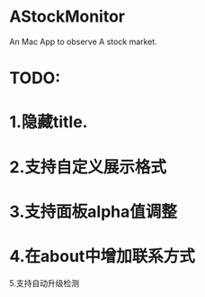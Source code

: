 # AStockMonitor
An Mac App to observe A stock market.

TODO:
====
1.隐藏title.
====
2.支持自定义展示格式
====
3.支持面板alpha值调整
====
4.在about中增加联系方式
====
5.支持自动升级检测
